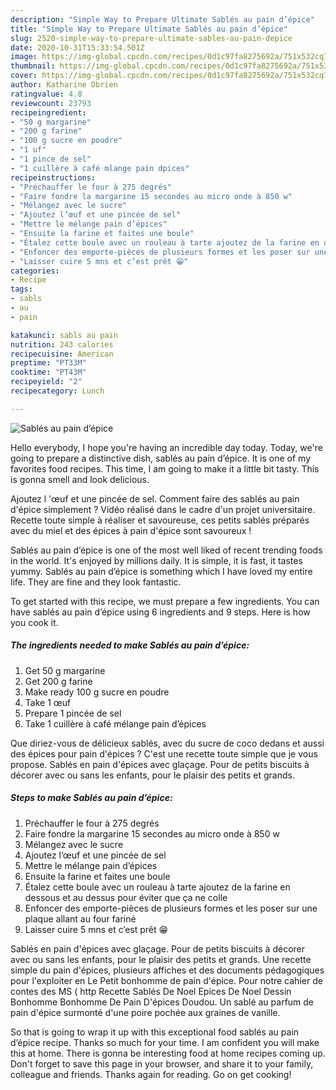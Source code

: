 ```yaml
---
description: "Simple Way to Prepare Ultimate Sablés au pain d’épice"
title: "Simple Way to Prepare Ultimate Sablés au pain d’épice"
slug: 2520-simple-way-to-prepare-ultimate-sables-au-pain-depice
date: 2020-10-31T15:33:54.501Z
image: https://img-global.cpcdn.com/recipes/0d1c97fa8275692a/751x532cq70/sables-au-pain-depice-photo-principale-de-la-recette.jpg
thumbnail: https://img-global.cpcdn.com/recipes/0d1c97fa8275692a/751x532cq70/sables-au-pain-depice-photo-principale-de-la-recette.jpg
cover: https://img-global.cpcdn.com/recipes/0d1c97fa8275692a/751x532cq70/sables-au-pain-depice-photo-principale-de-la-recette.jpg
author: Katharine Obrien
ratingvalue: 4.8
reviewcount: 23793
recipeingredient:
- "50 g margarine"
- "200 g farine"
- "100 g sucre en poudre"
- "1 uf"
- "1 pince de sel"
- "1 cuillère à café mlange pain dpices"
recipeinstructions:
- "Préchauffer le four à 275 degrés"
- "Faire fondre la margarine 15 secondes au micro onde à 850 w"
- "Mélangez avec le sucre"
- "Ajoutez l’œuf et une pincée de sel"
- "Mettre le mélange pain d’épices"
- "Ensuite la farine et faites une boule"
- "Étalez cette boule avec un rouleau à tarte ajoutez de la farine en dessous et au dessus pour éviter que ça ne colle"
- "Enfoncer des emporte-pièces de plusieurs formes et les poser sur une plaque allant au four fariné"
- "Laisser cuire 5 mns et c’est prêt 😁"
categories:
- Recipe
tags:
- sabls
- au
- pain

katakunci: sabls au pain 
nutrition: 243 calories
recipecuisine: American
preptime: "PT33M"
cooktime: "PT43M"
recipeyield: "2"
recipecategory: Lunch

---
```



![Sablés au pain d’épice](https://img-global.cpcdn.com/recipes/0d1c97fa8275692a/751x532cq70/sables-au-pain-depice-photo-principale-de-la-recette.jpg)

Hello everybody, I hope you're having an incredible day today. Today, we're going to prepare a distinctive dish, sablés au pain d’épice. It is one of my favorites food recipes. This time, I am going to make it a little bit tasty. This is gonna smell and look delicious.

Ajoutez l &#39;œuf et une pincée de sel. Comment faire des sablés au pain d&#39;épice simplement ? Vidéo réalisé dans le cadre d&#39;un projet universitaire. Recette toute simple à réaliser et savoureuse, ces petits sablés préparés avec du miel et des épices à pain d&#39;épice sont savoureux !

Sablés au pain d’épice is one of the most well liked of recent trending foods in the world. It's enjoyed by millions daily. It is simple, it is fast, it tastes yummy. Sablés au pain d’épice is something which I have loved my entire life. They are fine and they look fantastic.


To get started with this recipe, we must prepare a few ingredients. You can have sablés au pain d’épice using 6 ingredients and 9 steps. Here is how you cook it.

<!--inarticleads1-->

##### The ingredients needed to make Sablés au pain d’épice:

1. Get 50 g margarine
1. Get 200 g farine
1. Make ready 100 g sucre en poudre
1. Take 1 œuf
1. Prepare 1 pincée de sel
1. Take 1 cuillère à café mélange pain d’épices


Que diriez-vous de délicieux sablés, avec du sucre de coco dedans et aussi des épices pour pain d&#39;épices ? C&#39;est une recette toute simple que je vous propose. Sablés en pain d&#39;épices avec glaçage. Pour de petits biscuits à décorer avec ou sans les enfants, pour le plaisir des petits et grands. 

<!--inarticleads2-->

##### Steps to make Sablés au pain d’épice:

1. Préchauffer le four à 275 degrés
1. Faire fondre la margarine 15 secondes au micro onde à 850 w
1. Mélangez avec le sucre
1. Ajoutez l’œuf et une pincée de sel
1. Mettre le mélange pain d’épices
1. Ensuite la farine et faites une boule
1. Étalez cette boule avec un rouleau à tarte ajoutez de la farine en dessous et au dessus pour éviter que ça ne colle
1. Enfoncer des emporte-pièces de plusieurs formes et les poser sur une plaque allant au four fariné
1. Laisser cuire 5 mns et c’est prêt 😁


Sablés en pain d&#39;épices avec glaçage. Pour de petits biscuits à décorer avec ou sans les enfants, pour le plaisir des petits et grands. Une recette simple du pain d&#39;épices, plusieurs affiches et des documents pédagogiques pour l&#39;exploiter en Le Petit bonhomme de pain d&#39;épice. Pour notre cahier de contes des MS ( http Recette Sablés De Noel Epices De Noel Dessin Bonhomme Bonhomme De Pain D&#39;épices Doudou. Un sablé au parfum de pain d&#39;épice surmonté d&#39;une poire pochée aux graines de vanille. 

So that is going to wrap it up with this exceptional food sablés au pain d’épice recipe. Thanks so much for your time. I am confident you will make this at home. There is gonna be interesting food at home recipes coming up. Don't forget to save this page in your browser, and share it to your family, colleague and friends. Thanks again for reading. Go on get cooking!
